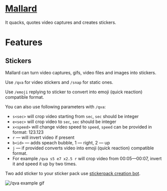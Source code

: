# [Mallard](https://t.me/cryakwa_bot)
It quacks, quotes video captures and creates stickers.
# Features
## Stickers
Mallard can turn video captures, gifs, video files and images into stickers.

Use `/qva` for video stickers and `/snap` for static ones.

Use `/emoji` replying to sticker to convert into emoji (quick reaction) compatible format.

You can also use following parameters with `/qva`:
* `s<sec>` will crop video starting from `sec`, `sec` should be integer
* `e<sec>` will crop video to `sec`, `sec` should be integer
* `x<speed>` will change video speed to `speed`, `speed` can be provided in format: 123.123
* `r` — will invert video if present
* `b<id>` — adds speach bubble, 1 — right, 2 — up
* `j` — if provided converts video into emoji (quick reaction) compatible format.
* For example `/qva s5 e7 x2.5 r` will crop video from 00:05—00:07, invert it and speed it up by two times.

Two add sticker to your sticker pack use [stickerpack creation bot](https://t.me/fStikBot).

![/qva example gif](media/example.gif)
